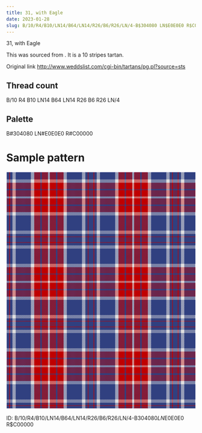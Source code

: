 ```yaml
---
title: 31, with Eagle
date: 2023-01-28
slug: B/10/R4/B10/LN14/B64/LN14/R26/B6/R26/LN/4-B$304080 LN$E0E0E0 R$C00000
---
```

31, with Eagle

This was sourced from <no value>.  It is a 10 stripes tartan.

Original link http://www.weddslist.com/cgi-bin/tartans/pg.pl?source=sts

## Thread count
B/10 R4 B10 LN14 B64 LN14 R26 B6 R26 LN/4

## Palette
B#304080 LN#E0E0E0 R#C00000

# Sample pattern

![Tartan detail](tartan.png "B/10 R4 B10 LN14 B64 LN14 R26 B6 R26 LN/4 tartan")

ID: B/10/R4/B10/LN14/B64/LN14/R26/B6/R26/LN/4-B$304080 LN$E0E0E0 R$C00000